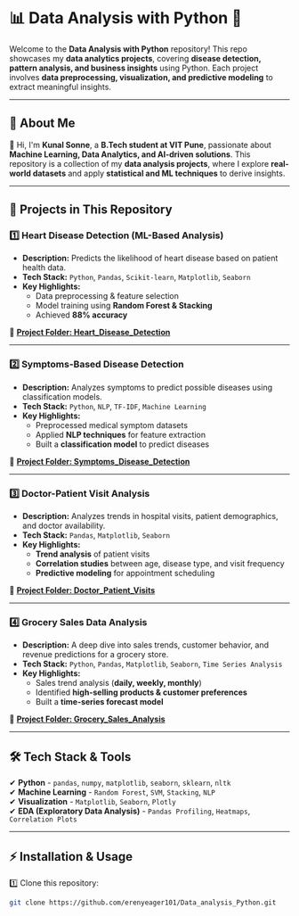 # 📊 Data Analysis with Python 🚀  

Welcome to the **Data Analysis with Python** repository! This repo showcases my **data analytics projects**, covering **disease detection, pattern analysis, and business insights** using Python. Each project involves **data preprocessing, visualization, and predictive modeling** to extract meaningful insights.

---

## 📌 About Me  
👋 Hi, I'm **Kunal Sonne**, a **B.Tech student at VIT Pune**, passionate about **Machine Learning, Data Analytics, and AI-driven solutions**. This repository is a collection of my **data analysis projects**, where I explore **real-world datasets** and apply **statistical and ML techniques** to derive insights.

---

## 🚀 Projects in This Repository

### 1️⃣ **Heart Disease Detection (ML-Based Analysis)**
   - **Description:** Predicts the likelihood of heart disease based on patient health data.
   - **Tech Stack:** `Python`, `Pandas`, `Scikit-learn`, `Matplotlib`, `Seaborn`
   - **Key Highlights:**
     - Data preprocessing & feature selection  
     - Model training using **Random Forest & Stacking**
     - Achieved **88% accuracy**  

📌 **[Project Folder: Heart_Disease_Detection](./Heart_Disease_Detection/)**  

---

### 2️⃣ **Symptoms-Based Disease Detection**  
   - **Description:** Analyzes symptoms to predict possible diseases using classification models.
   - **Tech Stack:** `Python`, `NLP`, `TF-IDF`, `Machine Learning`
   - **Key Highlights:**
     - Preprocessed medical symptom datasets  
     - Applied **NLP techniques** for feature extraction  
     - Built a **classification model** to predict diseases  

📌 **[Project Folder: Symptoms_Disease_Detection](./Symptoms_Disease_Detection/)**  

---

### 3️⃣ **Doctor-Patient Visit Analysis**  
   - **Description:** Analyzes trends in hospital visits, patient demographics, and doctor availability.
   - **Tech Stack:** `Pandas`, `Matplotlib`, `Seaborn`
   - **Key Highlights:**
     - **Trend analysis** of patient visits  
     - **Correlation studies** between age, disease type, and visit frequency  
     - **Predictive modeling** for appointment scheduling  

📌 **[Project Folder: Doctor_Patient_Visits](./Doctor_Patient_Visits/)**  

---

### 4️⃣ **Grocery Sales Data Analysis**  
   - **Description:** A deep dive into sales trends, customer behavior, and revenue predictions for a grocery store.
   - **Tech Stack:** `Python`, `Pandas`, `Matplotlib`, `Seaborn`, `Time Series Analysis`
   - **Key Highlights:**
     - Sales trend analysis (**daily, weekly, monthly**)  
     - Identified **high-selling products & customer preferences**  
     - Built a **time-series forecast model**  

📌 **[Project Folder: Grocery_Sales_Analysis](./Grocery_Sales_Analysis/)**  

---

## 🛠️ Tech Stack & Tools  
✔ **Python** - `pandas`, `numpy`, `matplotlib`, `seaborn`, `sklearn`, `nltk`  
✔ **Machine Learning** - `Random Forest`, `SVM`, `Stacking`, `NLP`  
✔ **Visualization** - `Matplotlib`, `Seaborn`, `Plotly`  
✔ **EDA (Exploratory Data Analysis)** - `Pandas Profiling`, `Heatmaps`, `Correlation Plots`  

---

## ⚡ Installation & Usage  

1️⃣ Clone this repository:  
```bash
git clone https://github.com/erenyeager101/Data_analysis_Python.git
